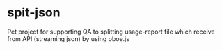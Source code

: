 # spit-json
Pet project for supporting QA to splitting usage-report file which receive from API (streaming json) by using oboe.js 
